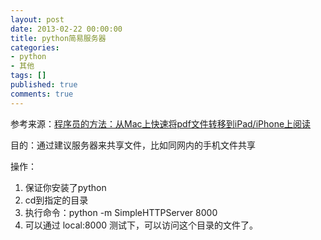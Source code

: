 ```yaml
---
layout: post
date: 2013-02-22 00:00:00
title: python简易服务器
categories:
- python
- 其他
tags: []
published: true
comments: true
---
```

<p>参考来源：<a href="http://www.iwangke.me/2012/06/17/python_simple_http_server/" target="_blank">程序员的方法：从Mac上快速将pdf文件转移到iPad/iPhone上阅读</a></p>

<p>目的：通过建议服务器来共享文件，比如同网内的手机文件共享</p>

<p>操作：
<ol>
	<li>保证你安装了python</li>
	<li>cd到指定的目录</li>
	<li>执行命令：python -m SimpleHTTPServer 8000</li>
	<li>可以通过 local:8000 测试下，可以访问这个目录的文件了。</li>
</ol></p>
